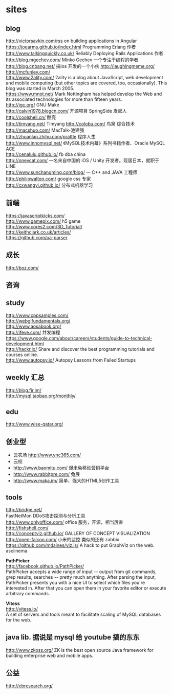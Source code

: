 sites
========  

## blog  

http://victorsavkin.com/rss  on building applications in Angular  
https://joearms.github.io/index.html  Programming Erlang 作者  
http://www.talkingquickly.co.uk/   Reliably Deploying Rails Applications  作者  
http://blog.mgechev.com/   Minko Gechev  一个专注于编程的学者  
http://blog.cnbang.net/  搞ios 开发的一个小伙
http://laughingmeme.org/  
http://mcfunley.com/  
http://www.2ality.com/  2ality is a blog about JavaScript, web development and mobile computing (but other topics are covered, too, occasionally). This blog was started in March 2005.  
https://www.mnot.net/  Mark Nottingham has helped develop the Web and its associated technologies for more than fifteen years.  
http://jgc.org/  GNU Make  
http://calvin1978.blogcn.com/  开源项目 SpringSide 发起人  
http://coolshell.cn/  酷壳  
http://timyang.net/ Timyang 
http://colobu.com/ 鸟窝 综合技术
http://macshuo.com/ MacTalk-池建强  
http://zhuanlan.zhihu.com/prattle 程序人生  
http://www.innomysql.net/  《MySQL技术内幕》系列书籍作者、Oracle MySQL ACE  
http://cenalulu.github.io/  fb dba china  
http://onevcat.com/ 一名来自中国的 iOS / Unity 开发者。现居日本，就职于 LINE  
http://www.sunchangming.com/blog/  一 C++ and JAVA 工程师  
http://philipwalton.com/  google css 专家  
http://cxwangyi.github.io/  分布式机器学习  


## 前端  

https://javascriptkicks.com/  
http://www.gamepix.com/ h5 game  
http://www.cores2.com/3D_Tutorial/  
http://keithclark.co.uk/articles/  
https://github.com/ua-parser  

## 成长  

http://boz.com/  

## 咨询



## study  

http://www.cppsamples.com/  
http://webglfundamentals.org/  
http://www.aosabook.org/  
http://ifeve.com/ 并发编程  
https://www.google.com/about/careers/students/guide-to-technical-development.html  
http://hackr.io/  Share and discover the best programming tutorials and courses online.  
http://www.autopsy.io/  Autopsy Lessons from Failed Startups

## weekly 汇总

http://blog.fir.im/  
http://mysql.taobao.org/monthly/  

## edu  

http://www.wise-qatar.org/

## 创业型  

- 云农场  http://www.ync365.com/
- 云校 
- http://www.baomitu.com/ 爆米兔移动营销平台  
- http://www.rabbitpre.com/ 兔展  
- http://www.maka.im/ 简单、强大的HTML5创作工具  

## tools  

http://bridge.net/  
FastNetMon  DDoS攻击探测与分析工具  
http://www.onlyoffice.com/  office 服务，开源，相当厉害  
http://fishshell.com/  
http://conceptviz.github.io/ GALLERY OF CONCEPT VISUALIZATION  
http://open-falcon.com/  小米的监控 类似的还有 zabbix  
https://github.com/mdaines/viz.js/  A hack to put GraphViz on the web.  
asciinema  

**PathPicker**  
http://facebook.github.io/PathPicker/  
PathPicker accepts a wide range of input -- output from git commands, grep results, searches -- pretty much anything. After parsing the input, PathPicker presents you with a nice UI to select which files you're interested in. After that you can open them in your favorite editor or execute arbitrary commands.  


**Vitess**  
http://vitess.io/  
A set of servers and tools meant to facilitate scaling of MySQL databases for the web.
## java lib. 据说是 mysql 给 youtube 搞的东东

http://www.zkoss.org/  ZK is the best open source Java framework for building enterprise web and mobile apps.  

## 公益  
http://ebresearch.org/  